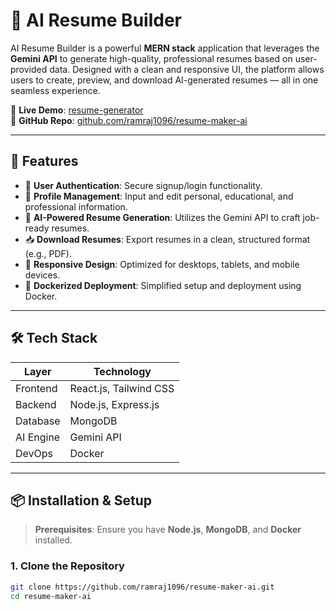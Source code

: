 # 💼 AI Resume Builder

AI Resume Builder is a powerful **MERN stack** application that leverages the **Gemini API** to generate high-quality, professional resumes based on user-provided data. Designed with a clean and responsive UI, the platform allows users to create, preview, and download AI-generated resumes — all in one seamless experience.

🔗 **Live Demo**: [resume-generator](https://talenthire-resumegenerator.vercel.app/)  
📂 **GitHub Repo**: [github.com/ramraj1096/resume-maker-ai](https://github.com/ramraj1096/resume-maker-ai.git)

---

## 🚀 Features

- 🔐 **User Authentication**: Secure signup/login functionality.
- 📝 **Profile Management**: Input and edit personal, educational, and professional information.
- 🤖 **AI-Powered Resume Generation**: Utilizes the Gemini API to craft job-ready resumes.
- 📥 **Download Resumes**: Export resumes in a clean, structured format (e.g., PDF).
- 📱 **Responsive Design**: Optimized for desktops, tablets, and mobile devices.
- 🐳 **Dockerized Deployment**: Simplified setup and deployment using Docker.

---

## 🛠️ Tech Stack

| Layer      | Technology               |
|------------|---------------------------|
| Frontend   | React.js, Tailwind CSS    |
| Backend    | Node.js, Express.js       |
| Database   | MongoDB                   |
| AI Engine  | Gemini API                |
| DevOps     | Docker                    |

---

## 📦 Installation & Setup

> **Prerequisites**: Ensure you have **Node.js**, **MongoDB**, and **Docker** installed.

### 1. Clone the Repository

```bash
git clone https://github.com/ramraj1096/resume-maker-ai.git
cd resume-maker-ai
